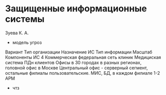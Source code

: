 # Защищенные информационные системы

Зуева К. А.

* модель угроз

Вариант	Тип организации	Назначение ИС	Тип  информации	Масштаб	Компоненты ИС
4	Коммерческая федеральная сеть клиник	Медициская система	ПДн клиентов	Офисы в 30 городах в разных регионах, головной офис в Москве	Центральный офис - серверный сегмент, остальные филиалы пользовательские. МИС, БД, в каждом филиале 1-2 АРМ


* чтз

